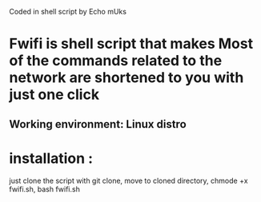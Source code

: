 


Coded in shell script by Echo mUks 



# Fwifi is shell script that makes Most of the commands related to the network are shortened to you with just one click
## Working environment: Linux distro ##
# installation :
  just clone the script with git clone, 
     move to cloned directory, 
      chmode +x fwifi.sh, 
         bash fwifi.sh 


